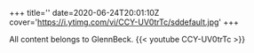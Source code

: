 +++
title=''
date=2020-06-24T20:01:10Z
cover='https://i.ytimg.com/vi/CCY-UV0trTc/sddefault.jpg'
+++

All content belongs to GlennBeck.
{{< youtube CCY-UV0trTc >}}

